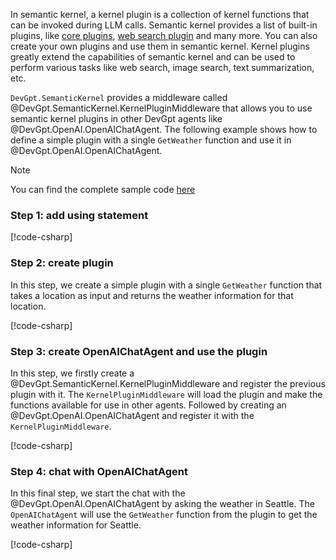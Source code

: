In semantic kernel, a kernel plugin is a collection of kernel functions that can be invoked during LLM calls. Semantic kernel provides a list of built-in plugins, like [core plugins](https://github.com/khulnasoft/semantic-kernel/tree/main/dotnet/src/Plugins/Plugins.Core), [web search plugin](https://github.com/khulnasoft/semantic-kernel/tree/main/dotnet/src/Plugins/Plugins.Web) and many more. You can also create your own plugins and use them in semantic kernel. Kernel plugins greatly extend the capabilities of semantic kernel and can be used to perform various tasks like web search, image search, text summarization, etc.

`DevGpt.SemanticKernel` provides a middleware called @DevGpt.SemanticKernel.KernelPluginMiddleware that allows you to use semantic kernel plugins in other DevGpt agents like @DevGpt.OpenAI.OpenAIChatAgent. The following example shows how to define a simple plugin with a single `GetWeather` function and use it in @DevGpt.OpenAI.OpenAIChatAgent.

> [!NOTE]
> You can find the complete sample code [here](https://github.com/khulnasoft/devgpt/blob/main/dotnet/sample/DevGpt.SemanticKernel.Sample/Use_Kernel_Functions_With_Other_Agent.cs)

### Step 1: add using statement
[!code-csharp[](../../../sample/DevGpt.SemanticKernel.Sample/Use_Kernel_Functions_With_Other_Agent.cs?name=Using)]

### Step 2: create plugin

In this step, we create a simple plugin with a single `GetWeather` function that takes a location as input and returns the weather information for that location.

[!code-csharp[](../../../sample/DevGpt.SemanticKernel.Sample/Use_Kernel_Functions_With_Other_Agent.cs?name=Create_plugin)]

### Step 3: create OpenAIChatAgent and use the plugin

In this step, we firstly create a @DevGpt.SemanticKernel.KernelPluginMiddleware and register the previous plugin with it. The `KernelPluginMiddleware` will load the plugin and make the functions available for use in other agents. Followed by creating an @DevGpt.OpenAI.OpenAIChatAgent and register it with the `KernelPluginMiddleware`.

[!code-csharp[](../../../sample/DevGpt.SemanticKernel.Sample/Use_Kernel_Functions_With_Other_Agent.cs?name=Use_plugin)]

### Step 4: chat with OpenAIChatAgent

In this final step, we start the chat with the @DevGpt.OpenAI.OpenAIChatAgent by asking the weather in Seattle. The `OpenAIChatAgent` will use the `GetWeather` function from the plugin to get the weather information for Seattle.

[!code-csharp[](../../../sample/DevGpt.SemanticKernel.Sample/Use_Kernel_Functions_With_Other_Agent.cs?name=Send_message)]